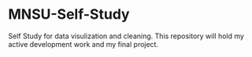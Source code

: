# MNSU-Self-Study
Self Study for data visulization and cleaning. This repository will hold my active development work and my final project.
